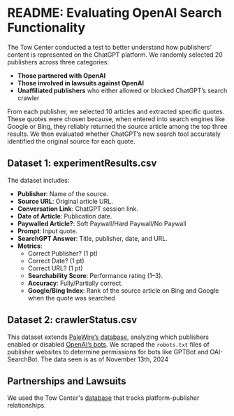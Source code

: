 # README: Evaluating OpenAI Search Functionality


The Tow Center conducted a test to better understand how publishers’ content is represented on the ChatGPT platform. We randomly selected 20 publishers across three categories:

- **Those partnered with OpenAI**  
- **Those involved in lawsuits against OpenAI**  
- **Unaffiliated publishers** who either allowed or blocked ChatGPT’s search crawler  

From each publisher, we selected 10 articles and extracted specific quotes. These quotes were chosen because, when entered into search engines like Google or Bing, they reliably returned the source article among the top three results. We then evaluated whether ChatGPT’s new search tool accurately identified the original source for each quote.

## Dataset 1: experimentResults.csv
The dataset includes:
- **Publisher**: Name of the source.
- **Source URL**: Original article URL.
- **Conversation Link**: ChatGPT session link.
- **Date of Article**: Publication date.
- **Paywalled Article?**: Soft Paywall/Hard Paywall/No Paywall
- **Prompt**: Input quote.
- **SearchGPT Answer**: Title, publisher, date, and URL.
- **Metrics**:
  - Correct Publisher? (1 pt)
  - Correct Date? (1 pt)
  - Correct URL? (1 pt)
  - **Searchability Score**: Performance rating (1–3).
  - **Accuracy**: Fully/Partially correct.
  - **Google/Bing Index**: Rank of the source article on Bing and Google when the quote was searched
 
## Dataset 2: crawlerStatus.csv
This dataset extends [PaleWire’s database](https://palewi.re/docs/news-homepages/openai-gptbot-robotstxt.html), analyzing which publishers enabled or disabled [OpenAI’s bots](https://platform.openai.com/docs/bots). We scraped the `robots.txt` files of publisher websites to determine permissions for bots like GPTBot and OAI-SearchBot. The data seen is as of November 13th, 2024

## Partnerships and Lawsuits
We used the Tow Center's [database](https://petebrown.quarto.pub/pnp-ai-partnerships/) that tracks platform-publisher relationships. 
